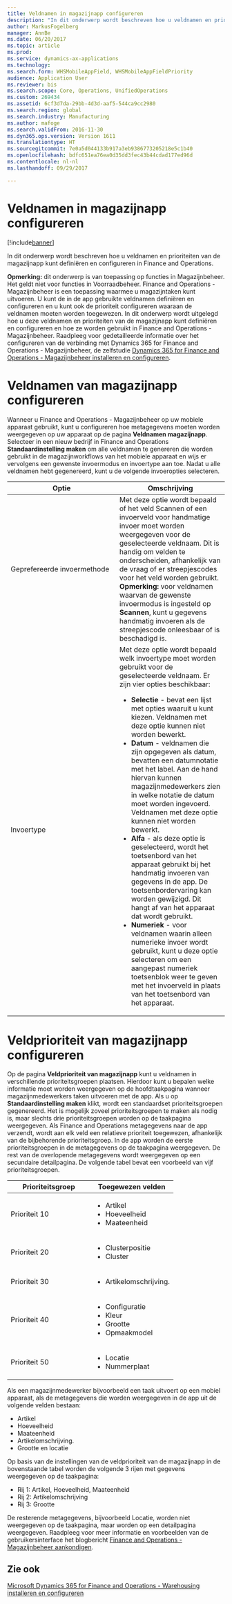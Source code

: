 ```yaml
---
title: Veldnamen in magazijnapp configureren
description: "In dit onderwerp wordt beschreven hoe u veldnamen en prioriteiten van de magazijnapp kunt definiëren en configureren in Finance and Operations."
author: MarkusFogelberg
manager: AnnBe
ms.date: 06/20/2017
ms.topic: article
ms.prod: 
ms.service: dynamics-ax-applications
ms.technology: 
ms.search.form: WHSMobileAppField, WHSMobileAppFieldPriority
audience: Application User
ms.reviewer: bis
ms.search.scope: Core, Operations, UnifiedOperations
ms.custom: 269434
ms.assetid: 6cf3d7da-29bb-4d3d-aaf5-544ca9cc2980
ms.search.region: global
ms.search.industry: Manufacturing
ms.author: mafoge
ms.search.validFrom: 2016-11-30
ms.dyn365.ops.version: Version 1611
ms.translationtype: HT
ms.sourcegitcommit: 7e0a5d044133b917a3eb9386773205218e5c1b40
ms.openlocfilehash: bdfc651ea76ea0d35dd3fec43b44cdad177ed96d
ms.contentlocale: nl-nl
ms.lasthandoff: 09/29/2017

---
```


# <a name="configure-app-field-names-in-warehousing-app"></a>Veldnamen in magazijnapp configureren

[!include[banner](../includes/banner.md)]


In dit onderwerp wordt beschreven hoe u veldnamen en prioriteiten van de magazijnapp kunt definiëren en configureren in Finance and Operations. 

**Opmerking:** dit onderwerp is van toepassing op functies in Magazijnbeheer. Het geldt niet voor functies in Voorraadbeheer. Finance and Operations - Magazijnbeheer is een toepassing waarmee u magazijntaken kunt uitvoeren. U kunt de in de app gebruikte veldnamen definiëren en configureren en u kunt ook de prioriteit configureren waaraan de veldnamen moeten worden toegewezen. In dit onderwerp wordt uitgelegd hoe u deze veldnamen en prioriteiten van de magazijnapp kunt definiëren en configureren en hoe ze worden gebruikt in Finance and Operations - Magazijnbeheer. Raadpleeg voor gedetailleerde informatie over het configureren van de verbinding met Dynamics 365 for Finance and Operations - Magazijnbeheer, de zelfstudie [Dynamics 365 for Finance and Operations - Magazijnbeheer installeren en configureren](install-configure-warehousing-app.md).

<a name="configure-warehouse-app-field-names"></a>Veldnamen van magazijnapp configureren
===================================

Wanneer u Finance and Operations - Magazijnbeheer op uw mobiele apparaat gebruikt, kunt u configureren hoe metagegevens moeten worden weergegeven op uw apparaat op de pagina **Veldnamen magazijnapp**. Selecteer in een nieuw bedrijf in Finance and Operations **Standaardinstelling maken** om alle veldnamen te genereren die worden gebruikt in de magazijnworkflows van het mobiele apparaat en wijs er vervolgens een gewenste invoermodus en invoertype aan toe. Nadat u alle veldnamen hebt gegenereerd, kunt u de volgende invoeropties selecteren.

<table>
<colgroup>
<col width="50%" />
<col width="50%" />
</colgroup>
<thead>
<tr class="header">
<th>Optie</th>
<th>Omschrijving</th>
</tr>
</thead>
<tbody>
<tr class="odd">
<td>Geprefereerde invoermethode</td>
<td>Met deze optie wordt bepaald of het veld Scannen of een invoerveld voor handmatige invoer moet worden weergegeven voor de geselecteerde veldnaam. Dit is handig om velden te onderscheiden, afhankelijk van de vraag of er streepjescodes voor het veld worden gebruikt. <strong>Opmerking:</strong> voor veldnamen waarvan de gewenste invoermodus is ingesteld op <strong>Scannen</strong>, kunt u gegevens handmatig invoeren als de streepjescode onleesbaar of is beschadigd is.</td>
</tr>
<tr class="even">
<td>Invoertype</td>
<td>Met deze optie wordt bepaald welk invoertype moet worden gebruikt voor de geselecteerde veldnaam. Er zijn vier opties beschikbaar:
<ul>
<li><strong>Selectie</strong> - bevat een lijst met opties waaruit u kunt kiezen. Veldnamen met deze optie kunnen niet worden bewerkt.</li>
<li><strong>Datum</strong> - veldnamen die zijn opgegeven als datum, bevatten een datumnotatie met het label. Aan de hand hiervan kunnen magazijnmedewerkers zien in welke notatie de datum moet worden ingevoerd. Veldnamen met deze optie kunnen niet worden bewerkt.</li>
<li><strong>Alfa</strong> - als deze optie is geselecteerd, wordt het toetsenbord van het apparaat gebruikt bij het handmatig invoeren van gegevens in de app. De toetsenbordervaring kan worden gewijzigd. Dit hangt af van het apparaat dat wordt gebruikt.</li>
<li><strong>Numeriek</strong> - voor veldnamen waarin alleen numerieke invoer wordt gebruikt, kunt u deze optie selecteren om een aangepast numeriek toetsenblok weer te geven met het invoerveld in plaats van het toetsenbord van het apparaat.</li>
</ul></td>
</tr>
</tbody>
</table>

<a name="configure-warehouse-app-field-priority"></a>Veldprioriteit van magazijnapp configureren
======================================

Op de pagina **Veldprioriteit van magazijnapp** kunt u veldnamen in verschillende prioriteitsgroepen plaatsen. Hierdoor kunt u bepalen welke informatie moet worden weergegeven op de hoofdtaakpagina wanneer magazijnmedewerkers taken uitvoeren met de app. Als u op **Standaardinstelling maken** klikt, wordt een standaardset prioriteitsgroepen gegenereerd. Het is mogelijk zoveel prioriteitsgroepen te maken als nodig is, maar slechts drie prioriteitsgroepen worden op de taakpagina weergegeven. Als Finance and Operations metagegevens naar de app verzendt, wordt aan elk veld een relatieve prioriteit toegewezen, afhankelijk van de bijbehorende prioriteitsgroep. In de app worden de eerste prioriteitsgroepen in de metagegevens op de taakpagina weergegeven. De rest van de overlopende metagegevens wordt weergegeven op een secundaire detailpagina. De volgende tabel bevat een voorbeeld van vijf prioriteitsgroepen.

<table>
<colgroup>
<col width="50%" />
<col width="50%" />
</colgroup>
<thead>
<tr class="header">
<th>Prioriteitsgroep</th>
<th>Toegewezen velden</th>
</tr>
</thead>
<tbody>
<tr class="odd">
<td> Prioriteit 10</td>
<td><ul>
<li>Artikel</li>
<li>Hoeveelheid</li>
<li>Maateenheid</li>
</ul></td>
</tr>
<tr class="even">
<td> Prioriteit 20</td>
<td><ul>
<li>Clusterpositie</li>
<li>Cluster</li>
</ul></td>
</tr>
<tr class="odd">
<td> Prioriteit 30</td>
<td><ul>
<li>Artikelomschrijving.</li>
</ul></td>
</tr>
<tr class="even">
<td> Prioriteit 40</td>
<td><ul>
<li>Configuratie</li>
<li>Kleur</li>
<li>Grootte</li>
<li>Opmaakmodel</li>
</ul></td>
</tr>
<tr class="odd">
<td> Prioriteit 50</td>
<td><ul>
<li>Locatie</li>
<li>Nummerplaat</li>
</ul></td>
</tr>
</tbody>
</table>

Als een magazijnmedewerker bijvoorbeeld een taak uitvoert op een mobiel apparaat, als de metagegevens die worden weergegeven in de app uit de volgende velden bestaan:

-   Artikel
-   Hoeveelheid
-   Maateenheid
-   Artikelomschrijving.
-   Grootte en locatie

Op basis van de instellingen van de veldprioriteit van de magazijnapp in de bovenstaande tabel worden de volgende 3 rijen met gegevens weergegeven op de taakpagina:

-   Rij 1: Artikel, Hoeveelheid, Maateenheid
-   Rij 2: Artikelomschrijving
-   Rij 3: Grootte

De resterende metagegevens, bijvoorbeeld Locatie, worden niet weergegeven op de taakpagina, maar worden op een detailpagina weergegeven. Raadpleeg voor meer informatie en voorbeelden van de gebruikersinterface het blogbericht [Finance and Operations - Magazijnbeheer aankondigen](https://blogs.msdn.microsoft.com/dynamicsaxscm/2017/01/20/announcing-dynamics-365-for-operations-warehousing/).

<a name="see-also"></a>Zie ook
--------

[Microsoft Dynamics 365 for Finance and Operations - Warehousing installeren en configureren](install-configure-warehousing-app.md)




